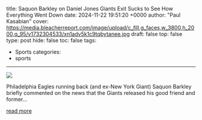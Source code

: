 title: Saquon Barkley on Daniel Jones Giants Exit Sucks to See How Everything Went Down
date: 2024-11-22 19:51:20 +0000
author: "Paul Kasabian"
cover: https://media.bleacherreport.com/image/upload/c_fill,g_faces,w_3800,h_2000,q_95/v1732304533/xn1adv5k1c9tqbytanee.jpg
draft: false
top: false
type: post
hide: false
toc: false
tags:
  - Sports
categories:
  - sports
---

![](https://media.bleacherreport.com/image/upload/c_fill,g_faces,w_3800,h_2000,q_95/v1732304533/xn1adv5k1c9tqbytanee.jpg)

Philadelphia Eagles running back (and ex-New York Giant) Saquon Barkley briefly commented on the news that the Giants released his good friend and former…

[read more](https://bleacherreport.com/articles/10144439-saquon-barkley-on-daniel-jones-giants-exit-sucks-to-see-how-everything-went-down)
